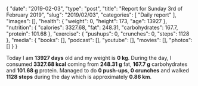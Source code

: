 {
    "date": "2019-02-03",
    "type": "post",
    "title": "Report for Sunday 3rd of February 2019",
    "slug": "2019\/02\/03",
    "categories": [
        "Daily report"
    ],
    "images": [],
    "health": {
        "weight": 0,
        "height": 173,
        "age": 13927
    },
    "nutrition": {
        "calories": 3327.68,
        "fat": 248.31,
        "carbohydrates": 167.7,
        "protein": 101.68
    },
    "exercise": {
        "pushups": 0,
        "crunches": 0,
        "steps": 1128
    },
    "media": {
        "books": [],
        "podcast": [],
        "youtube": [],
        "movies": [],
        "photos": []
    }
}

Today I am <strong>13927 days</strong> old and my weight is <strong>0 kg</strong>. During the day, I consumed <strong>3327.68 kcal</strong> coming from <strong>248.31 g</strong> fat, <strong>167.7 g</strong> carbohydrates and <strong>101.68 g</strong> protein. Managed to do <strong>0 push-ups</strong>, <strong>0 crunches</strong> and walked <strong>1128 steps</strong> during the day which is approximately <strong>0.86 km</strong>.